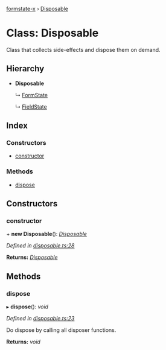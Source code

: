 [formstate-x](../README.md) › [Disposable](disposable.md)

# Class: Disposable

Class that collects side-effects and dispose them on demand.

## Hierarchy

* **Disposable**

  ↳ [FormState](formstate.md)

  ↳ [FieldState](fieldstate.md)

## Index

### Constructors

* [constructor](disposable.md#constructor)

### Methods

* [dispose](disposable.md#dispose)

## Constructors

###  constructor

\+ **new Disposable**(): *[Disposable](disposable.md)*

*Defined in [disposable.ts:28](https://github.com/qiniu/formstate-x/blob/4d17690/src/disposable.ts#L28)*

**Returns:** *[Disposable](disposable.md)*

## Methods

###  dispose

▸ **dispose**(): *void*

*Defined in [disposable.ts:23](https://github.com/qiniu/formstate-x/blob/4d17690/src/disposable.ts#L23)*

Do dispose by calling all disposer functions.

**Returns:** *void*
